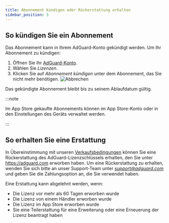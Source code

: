 ```yaml
---
title: Abonnement kündigen oder Rückerstattung erhalten
sidebar_position: 5
---
```


## So kündigen Sie ein Abonnement

Das Abonnement kann in Ihrem AdGuard-Konto gekündigt werden. Um Ihr Abonnement zu kündigen:

 1. Öffnen Sie Ihr [AdGuard-Konto](https://adguardaccount.com/).
 1. Wählen Sie *Lizenzen*.
 1. Klicken Sie auf *Abonnement kündigen* unter dem Abonnement, das Sie nicht mehr benötigen. ![Abbrechen](https://cdn.adtidy.org/content/kb/ad_blocker/general/newaccount-cancel-sub.png)

 Das gekündigte Abonnement bleibt bis zu seinem Ablaufdatum gültig.

:::note

Im App Store gekaufte Abonnements können im App Store-Konto oder in den Einstellungen des Geräts verwaltet werden.

:::

## So erhalten Sie eine Erstattung

In Übereinstimmung mit unseren [Verkaufsbedingungen](https://adguard.com/terms-of-sale.html) können Sie eine Rückerstattung des AdGuard-Lizenzschlüssels erhalten, den Sie unter https://adguard.com erworben haben. Um eine Rückerstattung zu erhalten, wenden Sie sich bitte an unser Support-Team unter *support@adguard.com* und geben Sie die Zahlungsoption an, die Sie verwendet haben.

Eine Erstattung kann abgelehnt werden, wenn:

- Die Lizenz vor mehr als 60 Tagen erworben wurde
- Die Lizenz von einem Händler erworben wurde
- Die Lizenz im App Store erworben wurde
- Sie eine Teilerstattung für eine Erweiterung oder eine Erneuerung der Lizenz beantragt haben
